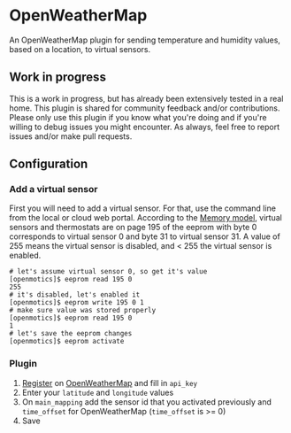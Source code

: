 # OpenWeatherMap

An OpenWeatherMap plugin for sending temperature and humidity values, based on a location, to virtual sensors.

## Work in progress

This is a work in progress, but has already been extensively tested in a real home. This plugin is shared for community feedback and/or contributions. Please only use this plugin if you know what you're doing and if you're willing to debug issues you might encounter. As always, feel free to report issues and/or make pull requests.

## Configuration

### Add a virtual sensor

First you will need to add a virtual sensor. For that, use the command line from the local or cloud web portal.
According to the [Memory model](https://wiki.openmotics.com/index.php/Memory_Model#Virtual_Sensors_.26_Thermostats_.28Page_195.29), virtual sensors and thermostats are on page 195 of the eeprom with byte 0 corresponds to virtual sensor 0 and byte 31 to virtual sensor 31. A value of 255 means the virtual sensor is disabled, and < 255 the virtual sensor is enabled.

```shell
# let's assume virtual sensor 0, so get it's value
[openmotics]$ eeprom read 195 0
255
# it's disabled, let's enabled it
[openmotics]$ eeprom write 195 0 1
# make sure value was stored properly
[openmotics]$ eeprom read 195 0
1
# let's save the eeprom changes
[openmotics]$ eeprom activate
```

### Plugin

1. [Register](https://home.openweathermap.org/users/sign_up) on [OpenWeatherMap](https://openweathermap.org/current) and fill in `api_key`
2. Enter your `latitude` and `longitude` values
3. On `main_mapping` add the sensor id that you activated previously and `time_offset` for OpenWeatherMap (`time_offset` is >= 0)
4. Save